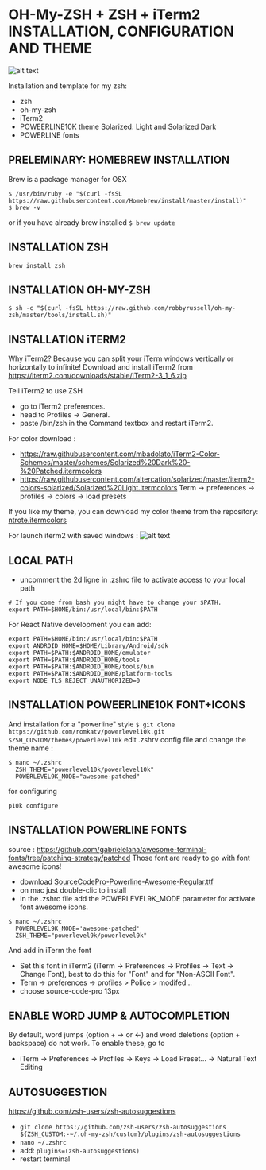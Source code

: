 # OH-My-ZSH + ZSH + iTerm2 INSTALLATION, CONFIGURATION AND THEME
![alt text](https://github.com/nicolastrote/MY-ZSH-CONFIG/blob/master/ntrote-zsh-color-awesome.png)

Installation and template for my zsh:
 * zsh
 * oh-my-zsh
 * iTerm2
 * POWEERLINE10K theme Solarized: Light and Solarized Dark
 * POWERLINE fonts

## PRELEMINARY: HOMEBREW INSTALLATION
Brew is a package manager for OSX
```
$ /usr/bin/ruby -e "$(curl -fsSL https://raw.githubusercontent.com/Homebrew/install/master/install)"
$ brew -v
```
or if you have already brew installed
```$ brew update```

## INSTALLATION ZSH
```brew install zsh```

## INSTALLATION OH-MY-ZSH
```$ sh -c "$(curl -fsSL https://raw.github.com/robbyrussell/oh-my-zsh/master/tools/install.sh)"```

## INSTALLATION iTERM2
Why iTerm2? Because you can split your iTerm windows vertically or horizontally to infinite!
Download and install iTerm2 from https://iterm2.com/downloads/stable/iTerm2-3_1_6.zip

Tell iTerm2 to use ZSH
 * go to iTerm2 preferences.
 * head to Profiles -> General.
 * paste /bin/zsh in the Command textbox and restart iTerm2.

For color download : 
 * https://raw.githubusercontent.com/mbadolato/iTerm2-Color-Schemes/master/schemes/Solarized%20Dark%20-%20Patched.itermcolors
 * https://raw.githubusercontent.com/altercation/solarized/master/iterm2-colors-solarized/Solarized%20Light.itermcolors
Term → preferences → profiles → colors → load presets

If you like my theme, you can download my color theme from the repository: [ntrote.itermcolors](https://github.com/nicolastrote/MY-ZSH-CONFIG/blob/master/ntrote.itermcolors)

For launch iterm2 with saved windows : 
![alt text](https://github.com/nicolastrote/MY-ZSH-CONFIG/blob/master/ntrote-iterm2.png)

## LOCAL PATH
  * uncomment the 2d ligne in .zshrc file to activate access to your local path
```
# If you come from bash you might have to change your $PATH.
export PATH=$HOME/bin:/usr/local/bin:$PATH
```
For React Native development you can add:
```
export PATH=$HOME/bin:/usr/local/bin:$PATH
export ANDROID_HOME=$HOME/Library/Android/sdk
export PATH=$PATH:$ANDROID_HOME/emulator
export PATH=$PATH:$ANDROID_HOME/tools
export PATH=$PATH:$ANDROID_HOME/tools/bin
export PATH=$PATH:$ANDROID_HOME/platform-tools
export NODE_TLS_REJECT_UNAUTHORIZED=0
``` 
## INSTALLATION POWEERLINE10K FONT+ICONS
And installation for a "powerline" style
```$ git clone https://github.com/romkatv/powerlevel10k.git $ZSH_CUSTOM/themes/powerlevel10k```
edit .zshrv config file and change the theme name : 
```
$ nano ~/.zshrc
  ZSH_THEME="powerlevel10k/powerlevel10k"
  POWERLEVEL9K_MODE="awesome-patched"
```
for configuring
```
p10k configure
```

## INSTALLATION POWERLINE FONTS
source : https://github.com/gabrielelana/awesome-terminal-fonts/tree/patching-strategy/patched
Those font are ready to go with font awesome icons!
 * download [SourceCodePro-Powerline-Awesome-Regular.ttf](https://github.com/nicolastrote/MY-ZSH-CONFIG/blob/master/SourceCodePro%2BPowerline%2BAwesome%2BRegular.ttf)
 * on mac just double-clic to install
 * in the .zshrc file add the POWERLEVEL9K_MODE parameter for activate font awesome icons.
```
$ nano ~/.zshrc
  POWERLEVEL9K_MODE='awesome-patched'
  ZSH_THEME="powerlevel9k/powerlevel9k"
```
And add in iTerm the font
 * Set this font in iTerm2 (iTerm → Preferences → Profiles → Text → Change Font), best to do this for "Font" and for "Non-ASCII Font".
 * Term → preferences → profiles > Police > modifed...
 * choose source-code-pro   13px
 
## ENABLE WORD JUMP & AUTOCOMPLETION
By default, word jumps (option + → or ←) and word deletions (option + backspace) do not work. 
To enable these, go to 
  * iTerm → Preferences → Profiles → Keys → Load Preset... → Natural Text Editing
  
## AUTOSUGGESTION
https://github.com/zsh-users/zsh-autosuggestions
- `git clone https://github.com/zsh-users/zsh-autosuggestions ${ZSH_CUSTOM:-~/.oh-my-zsh/custom}/plugins/zsh-autosuggestions`
- `nano ~/.zshrc`
- add:
`plugins=(zsh-autosuggestions)`
- restart terminal
